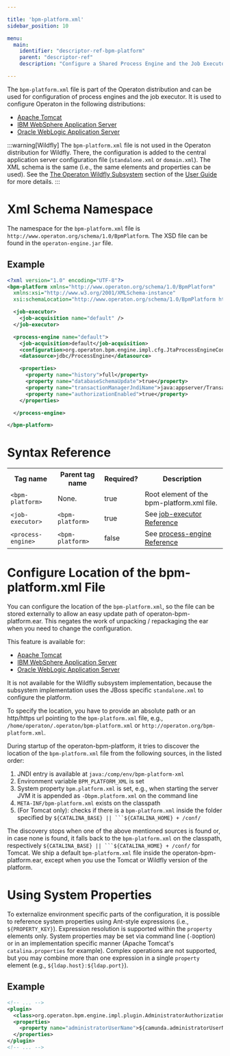 ```yaml
---

title: 'bpm-platform.xml'
sidebar_position: 10

menu:
  main:
    identifier: "descriptor-ref-bpm-platform"
    parent: "descriptor-ref"
    description: "Configure a Shared Process Engine and the Job Executor."

---
```


The `bpm-platform.xml` file is part of the Operaton distribution and can be used for configuration of process engines and the job executor.
It is used to configure Operaton in the following distributions:

*   [Apache Tomcat](../../../installation/full/tomcat/index.md)
*   [IBM WebSphere Application Server](../../../installation/full/was/index.md)
*   [Oracle WebLogic Application Server](../../../installation/full/wls/index.md)

:::warning[Wildfly]
The <code>bpm-platform.xml</code> file is not used in the Operaton distribution for Wildfly. There, the configuration is added to the central application server configuration file (<code>standalone.xml</code> or <code>domain.xml</code>). The XML schema is the same (i.e., the same elements and properties can be used). See the <a href="../../../user-guide/runtime-container-integration/jboss.md">The Operaton Wildfly Subsystem</a> section of the <a href="../user-guide/index.md">User Guide</a> for more details.
:::


# Xml Schema Namespace

The namespace for the `bpm-platform.xml` file is `http://www.operaton.org/schema/1.0/BpmPlatform`. The XSD file can be found in the `operaton-engine.jar` file.


## Example

```xml
<?xml version="1.0" encoding="UTF-8"?>
<bpm-platform xmlns="http://www.operaton.org/schema/1.0/BpmPlatform"
  xmlns:xsi="http://www.w3.org/2001/XMLSchema-instance"
  xsi:schemaLocation="http://www.operaton.org/schema/1.0/BpmPlatform http://www.operaton.org/schema/1.0/BpmPlatform ">

  <job-executor>
    <job-acquisition name="default" />
  </job-executor>

  <process-engine name="default">
    <job-acquisition>default</job-acquisition>
    <configuration>org.operaton.bpm.engine.impl.cfg.JtaProcessEngineConfiguration</configuration>
    <datasource>jdbc/ProcessEngine</datasource>

    <properties>
      <property name="history">full</property>
      <property name="databaseSchemaUpdate">true</property>
      <property name="transactionManagerJndiName">java:appserver/TransactionManager</property>
      <property name="authorizationEnabled">true</property>
    </properties>

  </process-engine>

</bpm-platform>
```

# Syntax Reference

<table class="table table-striped">
  <tr>
    <th>Tag name </th>
    <th>Parent tag name</th>
    <th>Required?</th>
    <th>Description</th>
  </tr>
  <tr>
    <td><code>&lt;bpm-platform&gt;</code></td>
    <td>None.</td>
    <td>true</td>
    <td>Root element of the bpm-platform.xml file.</td>
  </tr>
  <tr>
    <td><code>&lt;job-executor&gt;</code></td>
    <td><code>&lt;bpm-platform&gt;</code></td>
    <td>true</td>
    <td>See <a href="../reference/deployment-descriptors/tags/job-executor.md">job-executor Reference</a></td>
  </tr>
  <tr>
    <td><code>&lt;process-engine&gt;</code></td>
    <td><code>&lt;bpm-platform&gt;</code></td>
    <td>false</td>
    <td>See <a href="../reference/deployment-descriptors/tags/process-engine.md">process-engine Reference</a></td>
  </tr>
</table>


# Configure Location of the bpm-platform.xml File

You can configure the location of the `bpm-platform.xml`, so the file can be stored externally to allow an easy update path of operaton-bpm-platform.ear. This negates the work of unpacking / repackaging the ear when you need to change the configuration.

This feature is available for:

*   [Apache Tomcat](../../../installation/full/tomcat/index.md)
*   [IBM WebSphere Application Server](../../../installation/full/was/index.md)
*   [Oracle WebLogic Application Server](../../../installation/full/wls/index.md)

It is not available for the Wildfly subsystem implementation, because the subsystem implementation uses the JBoss specific `standalone.xml` to configure the platform.

To specify the location, you have to provide an absolute path or an http/https url pointing to the `bpm-platform.xml` file, e.g., `/home/operaton/.operaton/bpm-platform.xml` or `http://operaton.org/bpm-platform.xml`.

During startup of the operaton-bpm-platform, it tries to discover the location of the `bpm-platform.xml` file from the following sources, in the listed order:

1. JNDI entry is available at `java:/comp/env/bpm-platform-xml`
2. Environment variable `BPM_PLATFORM_XML` is set
3. System property `bpm.platform.xml` is set, e.g., when starting the server JVM it is appended as `-Dbpm.platform.xml` on the command line
4. `META-INF/bpm-platform.xml` exists on the classpath
5. (For Tomcat only): checks if there is a `bpm-platform.xml` inside the folder specified by `${CATALINA_BASE} || ```${CATALINA_HOME} + /conf/`

The discovery stops when one of the above mentioned sources is found or, in case none is found, it falls back to the `bpm-platform.xml` on the classpath, respectively `${CATALINA_BASE} || ```${CATALINA_HOME} + /conf/` for Tomcat. We ship a default `bpm-platform.xml` file inside the operaton-bpm-platform.ear, except when you use the Tomcat or Wildfly version of the platform.


# Using System Properties

To externalize environment specific parts of the configuration, it is possible to reference system properties using Ant-style expressions (i.e., `${PROPERTY_KEY}`). Expression resolution is supported within the `property` elements only. System properties may be set via command line (`-D`option) or in an implementation specific manner (Apache Tomcat's `catalina.properties` for example).
Complex operations are not supported, but you may combine more than one expression in a single `property` element (e.g., `${ldap.host}:${ldap.port}`).

## Example

```xml
<!-- ... -->
<plugin>
  <class>org.operaton.bpm.engine.impl.plugin.AdministratorAuthorizationPlugin</class>
  <properties>
    <property name="administratorUserName">${camunda.administratorUserName}</property>
  </properties>
</plugin>
<!-- ... -->
```
